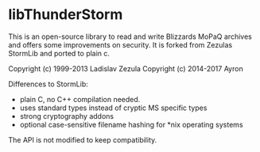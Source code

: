 # libThunderStorm

This is an open-source library to read and write Blizzards MoPaQ archives and
offers some improvements on security. It is forked from Zezulas StormLib and
ported to plain c.

Copyright (c) 1999-2013 Ladislav Zezula
Copyright (c) 2014-2017 Ayron

Differences to StormLib:
- plain C, no C++ compilation needed.
- uses standard types instead of cryptic MS specific types
- strong cryptography addons
- optional case-sensitive filename hashing for \*nix operating systems

The API is not modified to keep compatibility.
